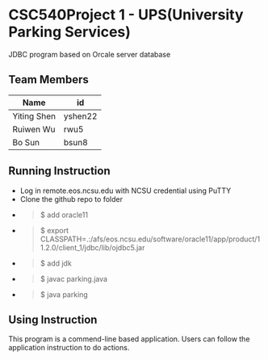 # CSC540Project 1 - UPS(University Parking Services)

JDBC program based on Orcale server database

## Team Members

| Name        | id          | 
| ----------- |-------------| 
|Yiting Shen  |yshen22      |
|Ruiwen Wu    |rwu5         |
|Bo Sun       |bsun8        |

## Running Instruction
- Log in remote.eos.ncsu.edu with NCSU credential using PuTTY
- Clone the github repo to folder
- > $ add oracle11
- > $ export CLASSPATH=.:/afs/eos.ncsu.edu/software/oracle11/app/product/11.2.0/client_1/jdbc/lib/ojdbc5.jar
- > $ add jdk
- > $ javac parking.java
- > $ java parking

## Using Instruction
This program is a commend-line based application. 
Users can follow the application instruction to do actions.
